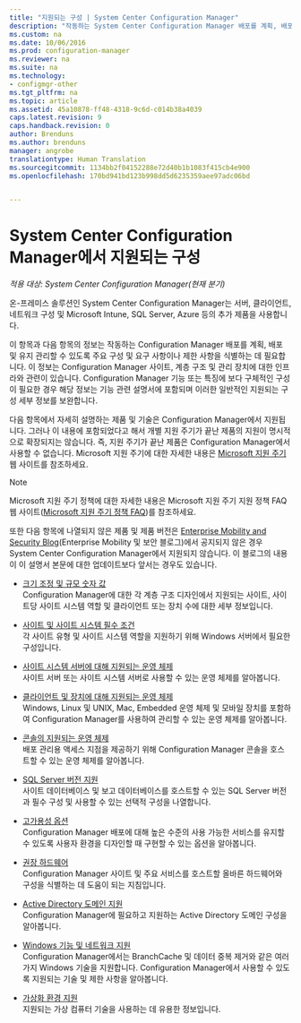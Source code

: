 ```yaml
---
title: "지원되는 구성 | System Center Configuration Manager"
description: "작동하는 System Center Configuration Manager 배포를 계획, 배포 및 유지 관리할 수 있도록 주요 구성 및 요구 사항을 식별합니다."
ms.custom: na
ms.date: 10/06/2016
ms.prod: configuration-manager
ms.reviewer: na
ms.suite: na
ms.technology:
- configmgr-other
ms.tgt_pltfrm: na
ms.topic: article
ms.assetid: 45a10878-ff48-4318-9c6d-c014b38a4039
caps.latest.revision: 9
caps.handback.revision: 0
author: Brenduns
ms.author: brenduns
manager: angrobe
translationtype: Human Translation
ms.sourcegitcommit: 1134bb2f04152288e72d40b1b1083f415cb4e900
ms.openlocfilehash: 170bd941bd123b998dd5d6235359aee97adc06bd


---
```

# <a name="supported-configurations-for-system-center-configuration-manager"></a>System Center Configuration Manager에서 지원되는 구성

*적용 대상: System Center Configuration Manager(현재 분기)*

온-프레미스 솔루션인 System Center Configuration Manager는 서버, 클라이언트, 네트워크 구성 및 Microsoft Intune, SQL Server, Azure 등의 추가 제품을 사용합니다.

이 항목과 다음 항목의 정보는 작동하는 Configuration Manager 배포를 계획, 배포 및 유지 관리할 수 있도록 주요 구성 및 요구 사항이나 제한 사항을 식별하는 데 필요합니다.  이 정보는 Configuration Manager 사이트, 계층 구조 및 관리 장치에 대한 인프라와 관련이 있습니다. Configuration Manager 기능 또는 특징에 보다 구체적인 구성이 필요한 경우 해당 정보는 기능 관련 설명서에 포함되며 이러한 일반적인 지원되는 구성 세부 정보를 보완합니다.  

 다음 항목에서 자세히 설명하는 제품 및 기술은 Configuration Manager에서 지원됩니다. 그러나 이 내용에 포함되었다고 해서 개별 지원 주기가 끝난 제품의 지원이 명시적으로 확장되지는 않습니다. 즉, 지원 주기가 끝난 제품은 Configuration Manager에서 사용할 수 없습니다. Microsoft 지원 주기에 대한 자세한 내용은 [Microsoft 지원 주기](http://go.microsoft.com/fwlink/p/?LinkId=208270) 웹 사이트를 참조하세요.  

> [!NOTE]  
>  Microsoft 지원 주기 정책에 대한 자세한 내용은 Microsoft 지원 주기 지원 정책 FAQ 웹 사이트([Microsoft 지원 주기 정책 FAQ](http://go.microsoft.com/fwlink/p/?LinkId=31976))를 참조하세요.  

 또한 다음 항목에 나열되지 않은 제품 및 제품 버전은 [Enterprise Mobility and Security Blog](https://blogs.technet.microsoft.com/enterprisemobility/)(Enterprise Mobility 및 보안 블로그)에서 공지되지 않은 경우 System Center Configuration Manager에서 지원되지 않습니다.  이 블로그의 내용이 이 설명서 본문에 대한 업데이트보다 앞서는 경우도 있습니다.


-  [크기 조정 및 규모 숫자 값](../../../core/plan-design/configs/size-and-scale-numbers.md)  
Configuration Manager에 대한 각 계층 구조 디자인에서 지원되는 사이트, 사이트당 사이트 시스템 역할 및 클라이언트 또는 장치 수에 대한 세부 정보입니다.

-  [사이트 및 사이트 시스템 필수 조건](../../../core/plan-design/configs/site-and-site-system-prerequisites.md)  
각 사이트 유형 및 사이트 시스템 역할을 지원하기 위해 Windows 서버에서 필요한 구성입니다.

-  [사이트 시스템 서버에 대해 지원되는 운영 체제](../../../core/plan-design/configs/supported-operating-systems-for-site-system-servers.md)  
사이트 서버 또는 사이트 시스템 서버로 사용할 수 있는 운영 체제를 알아봅니다.

-  [클라이언트 및 장치에 대해 지원되는 운영 체제](../../../core/plan-design/configs/supported-operating-systems-for-clients-and-devices.md)  
Windows, Linux 및 UNIX, Mac, Embedded 운영 체제 및 모바일 장치를 포함하여 Configuration Manager를 사용하여 관리할 수 있는 운영 체제를 알아봅니다.

-  [콘솔의 지원되는 운영 체제](../../../core/plan-design/configs/supported-operating-systems-consoles.md)  
배포 관리용 액세스 지점을 제공하기 위해 Configuration Manager 콘솔을 호스트할 수 있는 운영 체제를 알아봅니다.  

-  [SQL Server 버전 지원](../../../core/plan-design/configs/support-for-sql-server-versions.md)  
사이트 데이터베이스 및 보고 데이터베이스를 호스트할 수 있는 SQL Server 버전과 필수 구성 및 사용할 수 있는 선택적 구성을 나열합니다.

-  [고가용성 옵션](../../../protect/understand/high-availability-options.md)  
Configuration Manager 배포에 대해 높은 수준의 사용 가능한 서비스를 유지할 수 있도록 사용자 환경을 디자인할 때 구현할 수 있는 옵션을 알아봅니다.

-  [권장 하드웨어](../../../core/plan-design/configs/recommended-hardware.md)  
Configuration Manager 사이트 및 주요 서비스를 호스트할 올바른 하드웨어와 구성을 식별하는 데 도움이 되는 지침입니다.

-  [Active Directory 도메인 지원](../../../core/plan-design/configs/support-for-active-directory-domains.md)  
Configuration Manager에 필요하고 지원하는 Active Directory 도메인 구성을 알아봅니다.

-  [Windows 기능 및 네트워크 지원](../../../core/plan-design/configs/support-for-windows-features-and-networks.md)  
Configuration Manager에서는 BranchCache 및 데이터 중복 제거와 같은 여러 가지 Windows 기술을 지원합니다. Configuration Manager에서 사용할 수 있도록 지원되는 기술 및 제한 사항을 알아봅니다.

-  [가상화 환경 지원](../../../core/plan-design/configs/support-for-virtualization-environments.md)  
지원되는 가상 컴퓨터 기술을 사용하는 데 유용한 정보입니다.



<!--HONumber=Nov16_HO1-->


